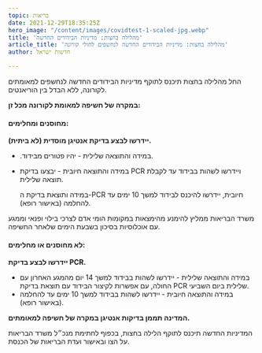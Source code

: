 ```yaml
---
topic: בריאות
date: 2021-12-29T18:35:25Z
hero_image: "/content/images/covidtest-1-scaled-jpg.webp"
title: 'מהלילה בחצות: מדיניות הבידודים החדשה'
article_title: 'מהלילה בחצות: מדיניות הבידודים החדשה לנחשפים לחולי קורונה'
author: חדשות ישראל

---
```

החל מהלילה בחצות תיכנס לתוקף מדיניות הבידודים החדשה לנחשפים למאומתים לקורונה, ללא הבדל בין הוריאנטים.

**במקרה של חשיפה למאומת לקורונה מכל זן:**

#### מחוסנים ומחלימים:

**יידרשו לבצע בדיקת אנטיגן מוסדית (לא ביתית).**

* .במידה והתוצאה שלילית - יהיו פטורים מבידוד.
* במידה והתוצאה חיובית - יבצעו בדיקת PCR ויידרשו לשהות בבידוד עד לקבלת תוצאה שלילית.

  במידה ותוצאת בדיקת ה-PCR חיובית, יידרשו להיכנס לבידוד למשך 10 ימים עד להחלמה (באישור רופא).

משרד הבריאות ממליץ להימנע מהימצאות במקומות הומי אדם לצרכי בילוי ופנאי וממגע עם אוכלוסיות בסיכון בשבעת הימים שלאחר החשיפה.

#### לא מחוסנים או מחלימים:

**יידרשו לבצע בדיקת PCR.**

* במידה והתוצאה שלילית - יידרשו לשהות בבידוד למשך 14 יום מהמגע האחרון עם החולה, עם אפשרות לקיצור הבידוד עם תוצאת בדיקת PCR שלילית ביום השביעי.
* במידה והתוצאה חיובית - יידרשו לשהות בבידוד למשך 10 ימים עד להחלמה (באישור רופא).

**המדינה תממן בדיקות אנטיגן במקרה של חשיפה למאומתים.**

המדיניות החדשה תיכנס לתוקף הלילה בחצות, בכפוף לחתימת מנכ״ל משרד הבריאות על הצו ובאישור ועדת הבריאות של הכנסת.